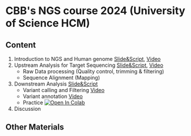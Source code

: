# CBB's NGS course 2024 (University of Science HCM)

## Content

1. Introduction to NGS and Human genome [Slide&Script](01_Intro_NGS_Human_Genome/), [Video](https://www.youtube.com/watch?v=j3A6jTiLlDo&list=PLXtgXP89Tyn92OdScNIYBUBI8DNCFCCN4&index=1)
2. Upstream Analysis for Target Sequencing [Slide&Script](02_Upstream/), [Video](https://www.youtube.com/watch?v=ZqmkzgHgUuM&list=PLXtgXP89Tyn92OdScNIYBUBI8DNCFCCN4&index=5)
   - Raw Data processing (Quality control, trimming & filtering)
   - Sequence Alignment (Mapping)
3. Downstream Analysis [Slide&Script](03_Downstream/)
   - Variant calling and Filtering [Video](https://www.youtube.com/watch?v=2-Fzd0yiv0M&list=PLXtgXP89Tyn92OdScNIYBUBI8DNCFCCN4&index=6)
   - Variant annotation [Video](https://www.youtube.com/watch?v=Q7JWzrBJc48&list=PLXtgXP89Tyn92OdScNIYBUBI8DNCFCCN4&index=8)
   - Practice [![Open In Colab](https://colab.research.google.com/assets/colab-badge.svg)](https://colab.research.google.com/drive/1m4pCPuewYHemnWwn31kOEDHt0rB5hOgk?usp=drive_link)
4. Discussion

## Other Materials
